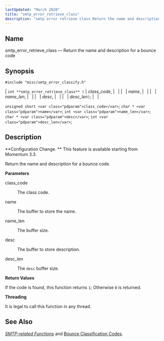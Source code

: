 ```yaml
---
lastUpdated: "March 2020"
title: "smtp_error_retrieve_class"
description: "smtp error retrieve class Return the name and description for a bounce code int smtp error retrieve class class code name name len desc desc len unsigned short class code char name int name len char desc int desc len Configuration Change This feature is available starting from Momentum 3..."
---
```


<a name="apis.smtp_error_retrieve_class"></a> 
## Name

smtp_error_retrieve_class — Return the name and description for a bounce code

## Synopsis

`#include "misc/smtp_error_classify.h"`

| `int **smtp_error_retrieve_class** (` | <var class="pdparam">class_code</var>, |   |
|   | <var class="pdparam">name</var>, |   |
|   | <var class="pdparam">name_len</var>, |   |
|   | <var class="pdparam">desc</var>, |   |
|   | <var class="pdparam">desc_len</var>`)`; |   |

`unsigned short <var class="pdparam">class_code</var>`;
`char * <var class="pdparam">name</var>`;
`int <var class="pdparam">name_len</var>`;
`char * <var class="pdparam">desc</var>`;
`int <var class="pdparam">desc_len</var>`;<a name="idp61996160"></a> 
## Description

**Configuration Change. ** This feature is available starting from Momentum 3.3.

Return the name and description for a bounce code.

**<a name="idp61999056"></a> Parameters**

<dl class="variablelist">

<dt>class_code</dt>

<dd>

The class code.

</dd>

<dt>name</dt>

<dd>

The buffer to store the name.

</dd>

<dt>name_len</dt>

<dd>

The buffer size.

</dd>

<dt>desc</dt>

<dd>

The buffer to store description.

</dd>

<dt>desc_len</dt>

<dd>

The `desc` buffer size.

</dd>

</dl>

**<a name="idp62009584"></a> Return Values**

If the code is found, this function returns `1`; Otherwise `0` is returned.

**<a name="idp62011408"></a> Threading**

It is legal to call this function in any thread.

<a name="idp62012512"></a> 
## See Also

[*SMTP-related Functions*](/momentum/3/3-api/smtp) and [Bounce Classification Codes](/momentum/3/3-reference/3-reference-bounce-logger-classification-codes).
